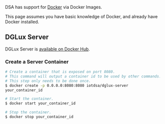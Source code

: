 DSA has support for [Docker](https://www.docker.com/) via Docker Images.

This page assumes you have basic knowledge of Docker, and already have Docker installed.

## DGLux Server

DGLux Server is [available on Docker Hub](https://hub.docker.com/r/iotdsa/dglux-server/).

### Create a Server Container

```bash
# Create a container that is exposed on port 8080.
# This command will output a container id to be used by other commands.
# This step only needs to be done once.
$ docker create -p 0.0.0.0:8080:8080 iotdsa/dglux-server
your_container_id

# Start the container.
$ docker start your_container_id

# Stop the container.
$ docker stop your_container_id
```
